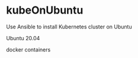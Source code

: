 # kubeOnUbuntu
Use Ansible to install Kubernetes cluster on Ubuntu

Ubuntu 20.04

docker containers

